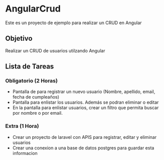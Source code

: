 # AngularCrud

Este es un proyecto de ejemplo para realizar un CRUD en Angular

## Objetivo

Realizar un CRUD de usuarios utilzando Angular

## Lista de Tareas
  

### Obligatorio (2 Horas)
  - Pantalla de para registrar un nuevo usuario (Nombre, apellido, email, fecha de cumpleaños)
  - Pantalla para enlistar los usuarios. Además se podran eliminar o editar
  - En la pantalla para enlistar usuarios, crear un filtro que permita buscar por nombre o por email.

### Extra (1 Hora)
  - Crear un proyecto de laravel con APIS para registrar, editar y eliminar usuarios
  - Crear una conexion a una base de datos postgres para guardar esta informacion
